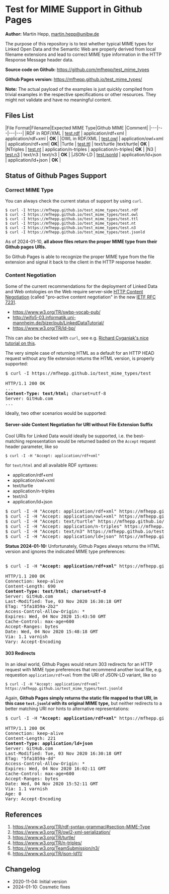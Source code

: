 # Test for MIME Support in Github Pages

**Author:** Martin Hepp, martin.hepp@unibw.de

The purpose of this repository is to test whether typical MIME types for Linked Open Data and the Semantic Web are properly derived from local filename extensions and lead to correct MIME type information in the HTTP Response Message header data.

**Source code on Github:** <https://github.com/mfhepp/test_mime_types>

**Github Pages version:**  <https://mfhepp.github.io/test_mime_types/>

**Note:** The actual payload of the examples is just quickly compiled from trivial examples in the respective specifications or other resources. They might not validate and have no meaningful content.

## Files List

|File Format|Filename|Expected MIME Type|Github MIME |Comment|
|---|---|---|---|
|RDF in RDF/XML | [test.rdf](test.rdf) | application/rdf+xml  | application/rdf+xml | **OK** |
|OWL in RDF/XML | [test.owl](test.owl) | application/owl+xml  | application/rdf+xml| **OK**|
|Turtle         | [test.ttl](test.ttl) | text/turtle |text/turtle| **OK** |
|NTriples       | [test.nt](test.nt) | application/n-triples | application/n-triples| **OK** |
|N3             | [test.n3](test.n3) | text/n3 | text/n3 | **OK** |
|JSON-LD        | [test.jsonld](test.jsonld) | application/ld+json | application/ld+json | **OK** |

## Status of Github Pages Support

### Correct MIME Type 

You can always check the current status of support by using `curl`.

```
$ curl -I https://mfhepp.github.io/test_mime_types/test.rdf
$ curl -I https://mfhepp.github.io/test_mime_types/test.owl
$ curl -I https://mfhepp.github.io/test_mime_types/test.ttl
$ curl -I https://mfhepp.github.io/test_mime_types/test.nt
$ curl -I https://mfhepp.github.io/test_mime_types/test.n3
$ curl -I https://mfhepp.github.io/test_mime_types/test.jsonld
```

As of 2024-01-10, **all above files return the proper MIME type from their Github pages URIs.**

So Github Pages is able to recognize the proper MIME type from the file extension and signal it back to the client in the HTTP response header.

### Content Negotiation

Some of the current recommendations for the deployment of Linked Data and Web ontologies on the Web require server-side [HTTP Content Negotiation](https://tools.ietf.org/html/rfc7231#section-3.4) (called "pro-active content negotiation" in the new [IETF RFC 7231](https://tools.ietf.org/html/rfc7231).

- https://www.w3.org/TR/swbp-vocab-pub/
- http://wifo5-03.informatik.uni-mannheim.de/bizer/pub/LinkedDataTutorial/
- https://www.w3.org/TR/ld-bp/

This can also be checked with `curl`, see e.g. [Richard Cyganiak's nice tutorial on this](http://richard.cyganiak.de/blog/2007/02/debugging-semantic-web-sites-with-curl/).

The very simple case of returning HTML as a default for an HTTP HEAD request without any file extension returns the HTML version, is properly supported:

<pre>
$ curl -I https://mfhepp.github.io/test_mime_types/test

HTTP/1.1 200 OK
...
<b>Content-Type: text/html;</b> charset=utf-8
Server: GitHub.com
...
</pre>

Ideally, two other scenarios would be supported:

#### Server-side Content Negotiation for URI without File Extension Suffix

Cool URIs for Linked Data would ideally be supported, i.e. the best-matching representation would be returned baded on the `Accept` request header parameter, like so

```
$ curl -I -H "Accept: application/rdf+xml" 
```

for `text/html` and all available RDF syntaxes:

- application/rdf+xml
- application/owl+xml
- text/turtle
- application/n-triples
- text/n3
- application/ld+json

<pre>
$ curl -I -H "Accept: application/rdf+xml" https://mfhepp.github.io/test_mime_types/test
$ curl -I -H "Accept: application/owl+xml" https://mfhepp.github.io/test_mime_types/test
$ curl -I -H "Accept: text/turtle" https://mfhepp.github.io/test_mime_types/test
$ curl -I -H "Accept: application/n-triples" https://mfhepp.github.io/test_mime_types/test
$ curl -I -H "Accept: text/n3" https://mfhepp.github.io/test_mime_types/test
$ curl -I -H "Accept: application/ld+json" https://mfhepp.github.io/test_mime_types/test
</pre>

**Status 2024-01-10:** Unfortunately, Github Pages always returns the HTML version and ignores the indicated MIME type preferences:

<pre>

$ curl -I -H <b>"Accept: application/rdf+xml"</b> https://mfhepp.github.io/test_mime_types<b>/test</b>

HTTP/1.1 200 OK
Connection: keep-alive
Content-Length: 690
<b>Content-Type: text/html; charset=utf-8</b>
Server: GitHub.com
Last-Modified: Tue, 03 Nov 2020 16:30:18 GMT
ETag: "5fa1859a-2b2"
Access-Control-Allow-Origin: *
Expires: Wed, 04 Nov 2020 15:43:50 GMT
Cache-Control: max-age=600
Accept-Ranges: bytes
Date: Wed, 04 Nov 2020 15:48:18 GMT
Via: 1.1 varnish
Vary: Accept-Encoding
</pre>

#### 303 Redirects 

In an ideal world, Github Pages would return 303 redirects for an HTTP request with MIME type preferences that recommend another local file, e.g. requestion `application/rdf+xml` from the URI of JSON-LD variant, like so 

```
$ curl -I -H "Accept: application/rdf+xml" https://mfhepp.github.io/test_mime_types/test.jsonld
```

Again, **Github Pages simply returns the static file mapped to that URI, in this case `test.jsonld` with its original MIME type,** but neither redirects to a better matching URI nor hints to alternative representations:

<pre>
$ curl -I -H <b>"Accept: application/rdf+xml"</b> https://mfhepp.github.io/test_mime_types<b>/test.jsonld</b>

HTTP/1.1 200 OK
Connection: keep-alive
Content-Length: 221
<b>Content-Type: application/ld+json</b>
Server: GitHub.com
Last-Modified: Tue, 03 Nov 2020 16:30:18 GMT
ETag: "5fa1859a-dd"
Access-Control-Allow-Origin: *
Expires: Wed, 04 Nov 2020 16:02:11 GMT
Cache-Control: max-age=600
Accept-Ranges: bytes
Date: Wed, 04 Nov 2020 15:52:11 GMT
Via: 1.1 varnish
Age: 0
Vary: Accept-Encoding
</pre>


## References

1. <https://www.w3.org/TR/rdf-syntax-grammar/#section-MIME-Type>
2. <https://www.w3.org/TR/owl2-xml-serialization/>
3. <https://www.w3.org/TR/turtle/>
4. <https://www.w3.org/TR/n-triples/>
5. <https://www.w3.org/TeamSubmission/n3/>
6. <https://www.w3.org/TR/json-ld11/>


## Changelog

- 2020-11-04: Initial version
- 2024-01-10: Cosmetic fixes
